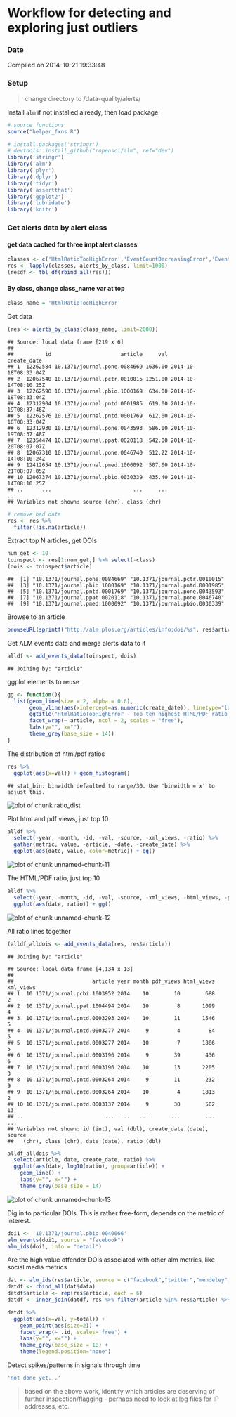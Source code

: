 Workflow for detecting and exploring just outliers
========================================================



### Date 

Compiled on 2014-10-21 19:33:48

### Setup

> change directory to /data-quality/alerts/


Install `alm` if not installed already, then load package


```r
# source functions
source("helper_fxns.R")

# install.packages('stringr')
# devtools::install_github("ropensci/alm", ref="dev")
library('stringr')
library('alm')
library('plyr')
library('dplyr')
library('tidyr')
library('assertthat')
library('ggplot2')
library('lubridate')
library('knitr')
```



### Get alerts data by alert class

#### get data cached for three impt alert classes


```r
classes <- c('HtmlRatioTooHighError','EventCountDecreasingError','EventCountIncreasingTooFastError')
res <- lapply(classes, alerts_by_class, limit=1000)
(resdf <- tbl_df(rbind_all(res)))
```


#### By class, change class_name var at top


```r
class_name = 'HtmlRatioTooHighError'
```

Get data


```r
(res <- alerts_by_class(class_name, limit=2000))
```

```
## Source: local data frame [219 x 6]
## 
##          id                      article     val          create_date
## 1  12262584 10.1371/journal.pone.0084669 1636.00 2014-10-18T08:33:04Z
## 2  12067540 10.1371/journal.pctr.0010015 1251.00 2014-10-14T08:10:25Z
## 3  12262590 10.1371/journal.pbio.1000169  634.00 2014-10-18T08:33:04Z
## 4  12312904 10.1371/journal.pntd.0001985  619.00 2014-10-19T08:37:46Z
## 5  12262576 10.1371/journal.pntd.0001769  612.00 2014-10-18T08:33:04Z
## 6  12312930 10.1371/journal.pone.0043593  586.00 2014-10-19T08:37:48Z
## 7  12354474 10.1371/journal.ppat.0020118  542.00 2014-10-20T08:07:07Z
## 8  12067310 10.1371/journal.pone.0046740  512.22 2014-10-14T08:10:24Z
## 9  12412654 10.1371/journal.pmed.1000092  507.00 2014-10-21T08:07:05Z
## 10 12067374 10.1371/journal.pbio.0030339  435.40 2014-10-14T08:10:25Z
## ..      ...                          ...     ...                  ...
## Variables not shown: source (chr), class (chr)
```

```r
# remove bad data
res <- res %>%
  filter(!is.na(article))
```

Extract top N articles, get DOIs


```r
num_get <- 10
toinspect <- res[1:num_get,] %>% select(-class)
(dois <- toinspect$article)
```

```
##  [1] "10.1371/journal.pone.0084669" "10.1371/journal.pctr.0010015"
##  [3] "10.1371/journal.pbio.1000169" "10.1371/journal.pntd.0001985"
##  [5] "10.1371/journal.pntd.0001769" "10.1371/journal.pone.0043593"
##  [7] "10.1371/journal.ppat.0020118" "10.1371/journal.pone.0046740"
##  [9] "10.1371/journal.pmed.1000092" "10.1371/journal.pbio.0030339"
```

Browse to an article


```r
browseURL(sprintf("http://alm.plos.org/articles/info:doi/%s", res$article[2]))
```


Get ALM events data and merge alerts data to it


```r
alldf <- add_events_data(toinspect, dois)
```

```
## Joining by: "article"
```

ggplot elements to reuse


```r
gg <- function(){
  list(geom_line(size = 2, alpha = 0.6),
       geom_vline(aes(xintercept=as.numeric(create_date)), linetype="longdash"),
       ggtitle("HtmlRatioTooHighError - Top ten highest HTML/PDF ratio articles\n"),
       facet_wrap(~ article, ncol = 2, scales = "free"),
       labs(y="", x=""),
       theme_grey(base_size = 14))
}
```

The distribution of html/pdf ratios


```r
res %>%
  ggplot(aes(x=val)) + geom_histogram()
```

```
## stat_bin: binwidth defaulted to range/30. Use 'binwidth = x' to adjust this.
```

![plot of chunk ratio_dist](figure/ratio_dist-1.png) 


Plot html and pdf views, just top 10


```r
alldf %>%
  select(-year, -month, -id, -val, -source, -xml_views, -ratio) %>%
  gather(metric, value, -article, -date, -create_date) %>% 
  ggplot(aes(date, value, color=metric)) + gg()
```

![plot of chunk unnamed-chunk-11](figure/unnamed-chunk-11-1.png) 

The HTML/PDF ratio, just top 10


```r
alldf %>%
  select(-year, -month, -id, -val, -source, -xml_views, -html_views, -pdf_views) %>%
  ggplot(aes(date, ratio)) + gg()
```

![plot of chunk unnamed-chunk-12](figure/unnamed-chunk-12-1.png) 

All ratio lines together


```r
(alldf_alldois <- add_events_data(res, res$article))
```

```
## Joining by: "article"
```

```
## Source: local data frame [4,134 x 13]
## 
##                         article year month pdf_views html_views xml_views
## 1  10.1371/journal.pcbi.1003952 2014    10        10        688         2
## 2  10.1371/journal.ppat.1004494 2014    10         8       1099         4
## 3  10.1371/journal.pntd.0003293 2014    10        11       1546         5
## 4  10.1371/journal.pntd.0003277 2014     9         4         84         5
## 5  10.1371/journal.pntd.0003277 2014    10         7       1886         5
## 6  10.1371/journal.pntd.0003196 2014     9        39        436         6
## 7  10.1371/journal.pntd.0003196 2014    10        13       2205         3
## 8  10.1371/journal.pntd.0003264 2014     9        11        232         9
## 9  10.1371/journal.pntd.0003264 2014    10         4       1813         2
## 10 10.1371/journal.pntd.0003137 2014     9        30        502        13
## ..                          ...  ...   ...       ...        ...       ...
## Variables not shown: id (int), val (dbl), create_date (date), source
##   (chr), class (chr), date (date), ratio (dbl)
```

```r
alldf_alldois %>%
  select(article, date, create_date, ratio) %>%
  ggplot(aes(date, log10(ratio), group=article)) + 
    geom_line() +
    labs(y="", x="") +
    theme_grey(base_size = 14)
```

![plot of chunk unnamed-chunk-13](figure/unnamed-chunk-13-1.png) 

Dig in to particular DOIs. This is rather free-form, depends on the metric of interest.


```r
doi1 <- '10.1371/journal.pbio.0040066'
alm_events(doi1, source = "facebook")
alm_ids(doi1, info = "detail")
```

Are the high value offender DOIs associated with other alm metrics, like social media metrics


```r
dat <- alm_ids(res$article, source = c("facebook","twitter","mendeley","reddit","scopus","wikipedia"))
datdf <- rbind_all(dat$data)
datdf$article <- rep(res$article, each = 6)
datdf <- inner_join(datdf, res %>% filter(article %in% res$article) %>% select(article, val) )

datdf %>% 
  ggplot(aes(x=val, y=total)) + 
    geom_point(aes(size=2)) +
    facet_wrap(~ .id, scales='free') +
    labs(y="", x="") +
    theme_grey(base_size = 18) +
    theme(legend.position="none")
```


Detect spikes/patterns in signals through time


```r
'not done yet...'
```

> based on the above work, identify which articles are deserving of further inspection/flagging - perhaps need to look at log files for IP addresses, etc.
